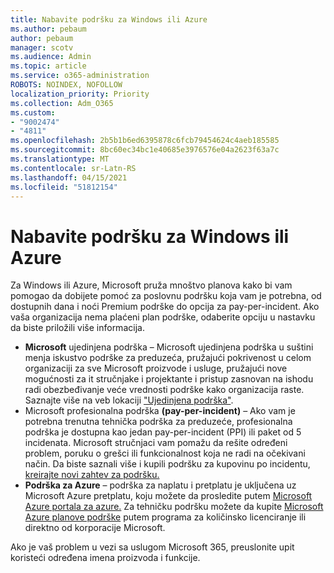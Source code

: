 ```yaml
---
title: Nabavite podršku za Windows ili Azure
ms.author: pebaum
author: pebaum
manager: scotv
ms.audience: Admin
ms.topic: article
ms.service: o365-administration
ROBOTS: NOINDEX, NOFOLLOW
localization_priority: Priority
ms.collection: Adm_O365
ms.custom:
- "9002474"
- "4811"
ms.openlocfilehash: 2b5b1b6ed6395878c6fcb79454624c4aeb185585
ms.sourcegitcommit: 8bc60ec34bc1e40685e3976576e04a2623f63a7c
ms.translationtype: MT
ms.contentlocale: sr-Latn-RS
ms.lasthandoff: 04/15/2021
ms.locfileid: "51812154"
---
```

# <a name="get-support-for-windows-or-azure"></a>Nabavite podršku za Windows ili Azure

Za Windows ili Azure, Microsoft pruža mnoštvo planova kako bi vam pomogao da dobijete pomoć za poslovnu podršku koja vam je potrebna, od dostupnih dana i noći Premium podrške do opcija za pay-per-incident. Ako vaša organizacija nema plaćeni plan podrške, odaberite opciju u nastavku da biste priložili više informacija.

- **Microsoft** ujedinjena podrška – Microsoft ujedinjena podrška u suštini menja iskustvo podrške za preduzeća, pružajući pokrivenost u celom organizaciji za sve Microsoft proizvode i usluge, pružajući nove mogućnosti za it stručnjake i projektante i pristup zasnovan na ishodu radi obezbeđivanje veće vrednosti podrške kako organizacija raste. Saznajte više na veb lokaciji ["Ujedinjena podrška"](https://aka.ms/unified-support).
- Microsoft profesionalna podrška **(pay-per-incident)** – Ako vam je potrebna trenutna tehnička podrška za preduzeće, profesionalna podrška je dostupna kao jedan pay-per-incident (PPI) ili paket od 5 incidenata. Microsoft stručnjaci vam pomažu da rešite određeni problem, poruku o grešci ili funkcionalnost koja ne radi na očekivani način. Da biste saznali više i kupili podršku za kupovinu po incidentu, [kreirajte novi zahtev za podršku.](https://support.microsoft.com/supportforbusiness/productselection)
- **Podrška za Azure** – podrška za naplatu i pretplatu je uključena uz Microsoft Azure pretplatu, koju možete da prosledite putem [Microsoft Azure portala za azure.](https://portal.azure.com/) Za tehničku podršku možete da kupite [Microsoft Azure planove podrške](https://azure.microsoft.com/support/plans/) putem programa za količinsko licenciranje ili direktno od korporacije Microsoft.

Ako je vaš problem u vezi sa uslugom Microsoft 365, preuslonite upit koristeći određena imena proizvoda i funkcije.
